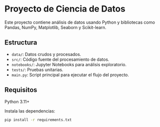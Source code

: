 # Proyecto de Ciencia de Datos

Este proyecto contiene análisis de datos usando Python y bibliotecas como Pandas, NumPy, Matplotlib, Seaborn y Scikit-learn.

## Estructura

- `data/`: Datos crudos y procesados.
- `src/`: Código fuente del procesamiento de datos.
- `notebooks/`: Jupyter Notebooks para análisis exploratorio.
- `tests/`: Pruebas unitarias.
- `main.py`: Script principal para ejecutar el flujo del proyecto.

## Requisitos

Python 3.11+

Instala las dependencias:

```bash
pip install -r requirements.txt
